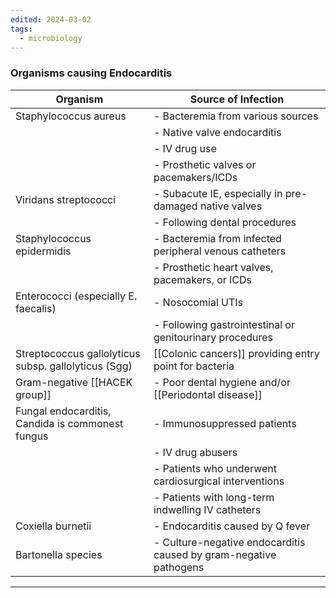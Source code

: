 ```yaml
---
edited: 2024-03-02
tags:
  - microbiology
---
```

### Organisms causing Endocarditis

| Organism                                              | Source of Infection                                               |
| ----------------------------------------------------- | ----------------------------------------------------------------- |
| Staphylococcus aureus                                 | - Bacteremia from various sources                                 |
|                                                       | - Native valve endocarditis                                       |
|                                                       | - IV drug use                                                     |
|                                                       | - Prosthetic valves or pacemakers/ICDs                            |
| Viridans streptococci                                 | - Subacute IE, especially in pre-damaged native valves            |
|                                                       | - Following dental procedures                                     |
| Staphylococcus epidermidis                            | - Bacteremia from infected peripheral venous catheters            |
|                                                       | - Prosthetic heart valves, pacemakers, or ICDs                    |
| Enterococci (especially E. faecalis)                  | - Nosocomial UTIs                                                 |
|                                                       | - Following gastrointestinal or genitourinary procedures          |
| Streptococcus gallolyticus subsp.  gallolyticus (Sgg) | [[Colonic cancers]] providing entry point for bacteria            |
| Gram-negative [[HACEK group]]                         | - Poor dental hygiene and/or [[Periodontal disease]]              |
| Fungal endocarditis, Candida is commonest fungus      | - Immunosuppressed patients                                       |
|                                                       | - IV drug abusers                                                 |
|                                                       | - Patients who underwent cardiosurgical interventions             |
|                                                       | - Patients with long-term indwelling IV catheters                 |
| Coxiella burnetii                                     | - Endocarditis caused by Q fever                                  |
| Bartonella species                                    | - Culture-negative endocarditis caused by gram-negative pathogens |


---
